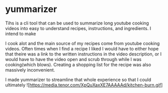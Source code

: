 # yummarizer

Tihs is a cli tool that can be used to summarize long youtube cooking videos into easy to understand recipes, instructions, and ingredients.
I intend to make 

I cook alot and the main source of my recipes come from youtube cooking videos. Often times when I find a recipe I liked I would have to 
either hope that theire was a link to the written instructions in the video description, or I would have to have the video open and scrub through
while I was cooking(which blows). Creating a shopping list for the recipe was also massively inconvenient. 

I made yummarizer to streamline that whole experience so that I could ultimately 
![https://media.tenor.com/XpQuXaxXE7AAAAAd/kitchen-burn.gif]
